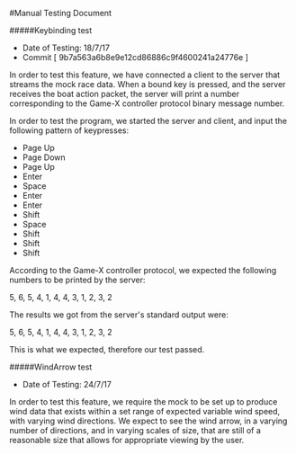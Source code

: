 #Manual Testing Document

#####Keybinding test

* Date of Testing: 18/7/17
* Commit [ 9b7a563a6b8e9e12cd86886c9f4600241a24776e ]

In order to test this feature, we have connected a client to the server
 that streams the mock race data. When a bound key is pressed, and the
 server receives the boat action packet, the server will print a number
 corresponding to the Game-X controller protocol binary message number.
 
 In order to test the program, we started the server and client, and
 input the following pattern of keypresses:
 * Page Up
 * Page Down
 * Page Up
 * Enter
 * Space
 * Enter
 * Enter
 * Shift
 * Space
 * Shift
 * Shift
 * Shift
 
 According to the Game-X controller protocol, we expected the following 
 numbers to be printed by the server:
 

 5, 6, 5, 4, 1, 4, 4, 3, 1, 2, 3, 2
 
 The results we got from the server's standard output were:
 
 5, 6, 5, 4, 1, 4, 4, 3, 1, 2, 3, 2
 
 This is what we expected, therefore our test passed.
 
 
 #####WindArrow test
 
 * Date of Testing: 24/7/17
 
 In order to test this feature, we require the mock to be set up to produce wind data 
 that exists within a set range of expected variable wind speed, with varying wind directions. 
 We expect to see the wind arrow, in a varying number of directions, and in varying scales of size, 
 that are still of a reasonable size that allows for appropriate viewing by the user.